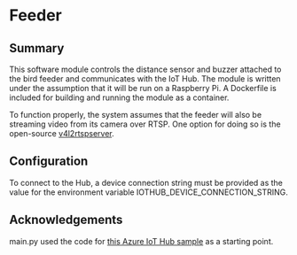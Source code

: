 # Feeder
## Summary
This software module controls the distance sensor and buzzer attached to the bird feeder and communicates with the IoT Hub. The module is written under the assumption that it will be run on a Raspberry Pi. A Dockerfile is included for building and running the module as a container.

To function properly, the system assumes that the feeder will also be streaming video from its camera over RTSP. One option for doing so is the open-source [v4l2rtspserver](https://github.com/mpromonet/v4l2rtspserver).

## Configuration
To connect to the Hub, a device connection string must be provided as the value for the environment variable IOTHUB_DEVICE_CONNECTION_STRING. 

## Acknowledgements
main.py used the code for [this Azure IoT Hub sample](https://github.com/Azure/azure-iot-sdk-python/blob/main/azure-iot-device/samples/async-hub-scenarios/receive_twin_desired_properties_patch.py) as a starting point.